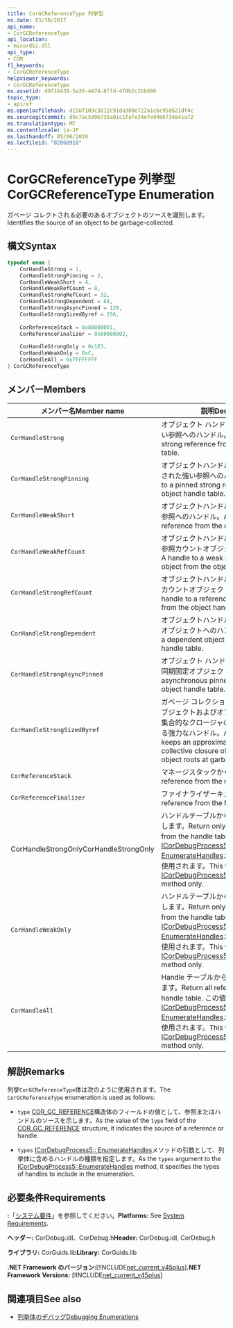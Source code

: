 ```yaml
---
title: CorGCReferenceType 列挙型
ms.date: 03/30/2017
api_name:
- CorGCReferenceType
api_location:
- mscordbi.dll
api_type:
- COM
f1_keywords:
- CorGCReferenceType
helpviewer_keywords:
- CorGCReferenceType
ms.assetid: d9f16439-5a36-4474-8ffd-4f0b2c2bb686
topic_type:
- apiref
ms.openlocfilehash: d156f103c3812c91da380e722a1c6c95d621df4c
ms.sourcegitcommit: d9c7ac5d06735a01c1fafe34efe9486734841a72
ms.translationtype: MT
ms.contentlocale: ja-JP
ms.lasthandoff: 05/06/2020
ms.locfileid: "82860918"
---
```

# <a name="corgcreferencetype-enumeration"></a><span data-ttu-id="096c1-102">CorGCReferenceType 列挙型</span><span class="sxs-lookup"><span data-stu-id="096c1-102">CorGCReferenceType Enumeration</span></span>
<span data-ttu-id="096c1-103">ガベージ コレクトされる必要のあるオブジェクトのソースを識別します。</span><span class="sxs-lookup"><span data-stu-id="096c1-103">Identifies the source of an object to be garbage-collected.</span></span>  
  
## <a name="syntax"></a><span data-ttu-id="096c1-104">構文</span><span class="sxs-lookup"><span data-stu-id="096c1-104">Syntax</span></span>  
  
```cpp  
typedef enum {  
    CorHandleStrong = 1,  
    CorHandleStrongPinning = 2,  
    CorHandleWeakShort = 4,  
    CorHandleWeakRefCount = 8,  
    CorHandleStrongRefCount = 32,  
    CorHandleStrongDependent = 64,  
    CorHandleStrongAsyncPinned = 128,  
    CorHandleStrongSizedByref = 256,  
  
    CorReferenceStack = 0x80000001,  
    CorReferenceFinalizer = 0x80000002,  
  
    CorHandleStrongOnly = 0x1E3,  
    CorHandleWeakOnly = 0xC,  
    CorHandleAll = 0x7FFFFFFF  
} CorGCReferenceType  
```  
  
## <a name="members"></a><span data-ttu-id="096c1-105">メンバー</span><span class="sxs-lookup"><span data-stu-id="096c1-105">Members</span></span>  
  
|<span data-ttu-id="096c1-106">メンバー名</span><span class="sxs-lookup"><span data-stu-id="096c1-106">Member name</span></span>|<span data-ttu-id="096c1-107">説明</span><span class="sxs-lookup"><span data-stu-id="096c1-107">Description</span></span>|  
|-----------------|-----------------|  
|`CorHandleStrong`|<span data-ttu-id="096c1-108">オブジェクト ハンドル テーブルからの強い参照へのハンドル。</span><span class="sxs-lookup"><span data-stu-id="096c1-108">A handle to a strong reference from the object handle table.</span></span>|  
|`CorHandleStrongPinning`|<span data-ttu-id="096c1-109">オブジェクトハンドルテーブルからの固定された強い参照へのハンドル。</span><span class="sxs-lookup"><span data-stu-id="096c1-109">A handle to a pinned strong reference from the object handle table.</span></span>|  
|`CorHandleWeakShort`|<span data-ttu-id="096c1-110">オブジェクトハンドルテーブルからの弱い参照へのハンドル。</span><span class="sxs-lookup"><span data-stu-id="096c1-110">A handle to a weak reference from the object handle table.</span></span>|  
|`CorHandleWeakRefCount`|<span data-ttu-id="096c1-111">オブジェクトハンドルテーブルからの弱い参照カウントオブジェクトへのハンドル。</span><span class="sxs-lookup"><span data-stu-id="096c1-111">A handle to a weak reference-counted object from the object handle table.</span></span>|  
|`CorHandleStrongRefCount`|<span data-ttu-id="096c1-112">オブジェクトハンドルテーブルからの参照カウントオブジェクトへのハンドル。</span><span class="sxs-lookup"><span data-stu-id="096c1-112">A handle to a reference-counted object from the object handle table.</span></span>|  
|`CorHandleStrongDependent`|<span data-ttu-id="096c1-113">オブジェクトハンドルテーブルからの依存オブジェクトへのハンドル。</span><span class="sxs-lookup"><span data-stu-id="096c1-113">A handle to a dependent object from the object handle table.</span></span>|  
|`CorHandleStrongAsyncPinned`|<span data-ttu-id="096c1-114">オブジェクト ハンドル テーブルからの非同期固定オブジェクト。</span><span class="sxs-lookup"><span data-stu-id="096c1-114">An asynchronous pinned object from the object handle table.</span></span>|  
|`CorHandleStrongSizedByref`|<span data-ttu-id="096c1-115">ガベージ コレクション時に、すべてのオブジェクトおよびオブジェクト ルートの集合的なクロージャの概算サイズを保持する強力なハンドル。</span><span class="sxs-lookup"><span data-stu-id="096c1-115">A strong handle that keeps an approximate size of the collective closure of all objects and object roots at garbage collection time.</span></span>|  
|`CorReferenceStack`|<span data-ttu-id="096c1-116">マネージスタックからの参照。</span><span class="sxs-lookup"><span data-stu-id="096c1-116">A reference from the managed stack.</span></span>|  
|`CorReferenceFinalizer`|<span data-ttu-id="096c1-117">ファイナライザーキューからの参照。</span><span class="sxs-lookup"><span data-stu-id="096c1-117">A reference from the finalizer queue.</span></span>|  
|<span data-ttu-id="096c1-118">CorHandleStrongOnly</span><span class="sxs-lookup"><span data-stu-id="096c1-118">CorHandleStrongOnly</span></span>|<span data-ttu-id="096c1-119">ハンドルテーブルからの強い参照だけを返します。</span><span class="sxs-lookup"><span data-stu-id="096c1-119">Return only strong references from the handle table.</span></span> <span data-ttu-id="096c1-120">この値は、 [ICorDebugProcess5:: EnumerateHandles](icordebugprocess5-enumeratehandles-method.md)メソッドによってのみ使用されます。</span><span class="sxs-lookup"><span data-stu-id="096c1-120">This value is used by the [ICorDebugProcess5::EnumerateHandles](icordebugprocess5-enumeratehandles-method.md) method only.</span></span>|  
|`CorHandleWeakOnly`|<span data-ttu-id="096c1-121">ハンドルテーブルからの弱い参照だけを返します。</span><span class="sxs-lookup"><span data-stu-id="096c1-121">Return only weak references from the handle table.</span></span> <span data-ttu-id="096c1-122">この値は、 [ICorDebugProcess5:: EnumerateHandles](icordebugprocess5-enumeratehandles-method.md)メソッドによってのみ使用されます。</span><span class="sxs-lookup"><span data-stu-id="096c1-122">This value is used by the [ICorDebugProcess5::EnumerateHandles](icordebugprocess5-enumeratehandles-method.md) method only.</span></span>|  
|`CorHandleAll`|<span data-ttu-id="096c1-123">Handle テーブルからすべての参照を返します。</span><span class="sxs-lookup"><span data-stu-id="096c1-123">Return all references from the handle table.</span></span> <span data-ttu-id="096c1-124">この値は、 [ICorDebugProcess5:: EnumerateHandles](icordebugprocess5-enumeratehandles-method.md)メソッドによってのみ使用されます。</span><span class="sxs-lookup"><span data-stu-id="096c1-124">This value is used by the [ICorDebugProcess5::EnumerateHandles](icordebugprocess5-enumeratehandles-method.md) method only.</span></span>|  
  
## <a name="remarks"></a><span data-ttu-id="096c1-125">解説</span><span class="sxs-lookup"><span data-stu-id="096c1-125">Remarks</span></span>  
 <span data-ttu-id="096c1-126">列挙`CorGCReferenceType`体は次のように使用されます。</span><span class="sxs-lookup"><span data-stu-id="096c1-126">The `CorGCReferenceType` enumeration is used as follows:</span></span>  
  
- <span data-ttu-id="096c1-127">`type` [COR_GC_REFERENCE](cor-gc-reference-structure.md)構造体のフィールドの値として、参照またはハンドルのソースを示します。</span><span class="sxs-lookup"><span data-stu-id="096c1-127">As the value of the `type` field of the [COR_GC_REFERENCE](cor-gc-reference-structure.md) structure, it indicates the source of a reference or handle.</span></span>  
  
- <span data-ttu-id="096c1-128">`types` [ICorDebugProcess5:: EnumerateHandles](icordebugprocess5-enumeratehandles-method.md)メソッドの引数として、列挙体に含めるハンドルの種類を指定します。</span><span class="sxs-lookup"><span data-stu-id="096c1-128">As the `types` argument to the [ICorDebugProcess5::EnumerateHandles](icordebugprocess5-enumeratehandles-method.md) method, it specifies the types of handles to include in the enumeration.</span></span>  
  
## <a name="requirements"></a><span data-ttu-id="096c1-129">必要条件</span><span class="sxs-lookup"><span data-stu-id="096c1-129">Requirements</span></span>  
 <span data-ttu-id="096c1-130">**:**「[システム要件](../../get-started/system-requirements.md)」を参照してください。</span><span class="sxs-lookup"><span data-stu-id="096c1-130">**Platforms:** See [System Requirements](../../get-started/system-requirements.md).</span></span>  
  
 <span data-ttu-id="096c1-131">**ヘッダー:** CorDebug.idl、CorDebug.h</span><span class="sxs-lookup"><span data-stu-id="096c1-131">**Header:** CorDebug.idl, CorDebug.h</span></span>  
  
 <span data-ttu-id="096c1-132">**ライブラリ:** CorGuids.lib</span><span class="sxs-lookup"><span data-stu-id="096c1-132">**Library:** CorGuids.lib</span></span>  
  
 <span data-ttu-id="096c1-133">**.NET Framework のバージョン:**[!INCLUDE[net_current_v45plus](../../../../includes/net-current-v45plus-md.md)]</span><span class="sxs-lookup"><span data-stu-id="096c1-133">**.NET Framework Versions:** [!INCLUDE[net_current_v45plus](../../../../includes/net-current-v45plus-md.md)]</span></span>  
  
## <a name="see-also"></a><span data-ttu-id="096c1-134">関連項目</span><span class="sxs-lookup"><span data-stu-id="096c1-134">See also</span></span>

- [<span data-ttu-id="096c1-135">列挙体のデバッグ</span><span class="sxs-lookup"><span data-stu-id="096c1-135">Debugging Enumerations</span></span>](debugging-enumerations.md)
